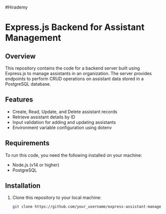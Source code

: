 #Hirademy
# Express.js Backend for Assistant Management

## Overview

This repository contains the code for a backend server built using Express.js to manage assistants in an organization. The server provides endpoints to perform CRUD operations on assistant data stored in a PostgreSQL database.

## Features

- Create, Read, Update, and Delete assistant records
- Retrieve assistant details by ID
- Input validation for adding and updating assistants
- Environment variable configuration using dotenv

## Requirements

To run this code, you need the following installed on your machine:

- Node.js (v14 or higher)
- PostgreSQL

## Installation

1. Clone this repository to your local machine:

   ```bash
   git clone https://github.com/your_username/express-assistant-management.git

